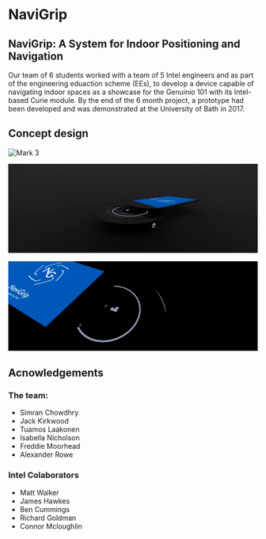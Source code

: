 # NaviGrip
## NaviGrip: A System for Indoor Positioning and Navigation

Our team of 6 students worked with a team of 5 Intel engineers and as part of the engineering eduaction scheme (EEs), to develop a device capable of navigating indoor spaces as a showcase for the Genuinio 101 with its Intel-based Curie module. By the end of the 6 month project, a prototype had been developed and was demonstrated at the University of Bath in 2017.

## Concept design

![Mark 3](./animations/output.gif)

![Mark 3](./animations/output3.gif)

![Mark 3](./animations/output2.gif)

## Acnowledgements

### The team:

- Simran Chowdhry
- Jack Kirkwood
- Tuamos Laakonen
- Isabella Nicholson
- Freddie Moorhead
- Alexander Rowe

### Intel Colaborators

- Matt Walker
- James Hawkes
- Ben Cummings
- Richard Goldman
- Connor Mcloughlin
